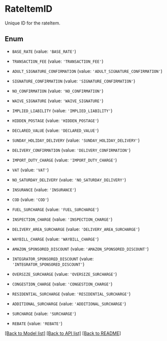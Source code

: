 # RateItemID

Unique ID for the rateItem.

## Enum

* `BASE_RATE` (value: `'BASE_RATE'`)

* `TRANSACTION_FEE` (value: `'TRANSACTION_FEE'`)

* `ADULT_SIGNATURE_CONFIRMATION` (value: `'ADULT_SIGNATURE_CONFIRMATION'`)

* `SIGNATURE_CONFIRMATION` (value: `'SIGNATURE_CONFIRMATION'`)

* `NO_CONFIRMATION` (value: `'NO_CONFIRMATION'`)

* `WAIVE_SIGNATURE` (value: `'WAIVE_SIGNATURE'`)

* `IMPLIED_LIABILITY` (value: `'IMPLIED_LIABILITY'`)

* `HIDDEN_POSTAGE` (value: `'HIDDEN_POSTAGE'`)

* `DECLARED_VALUE` (value: `'DECLARED_VALUE'`)

* `SUNDAY_HOLIDAY_DELIVERY` (value: `'SUNDAY_HOLIDAY_DELIVERY'`)

* `DELIVERY_CONFIRMATION` (value: `'DELIVERY_CONFIRMATION'`)

* `IMPORT_DUTY_CHARGE` (value: `'IMPORT_DUTY_CHARGE'`)

* `VAT` (value: `'VAT'`)

* `NO_SATURDAY_DELIVERY` (value: `'NO_SATURDAY_DELIVERY'`)

* `INSURANCE` (value: `'INSURANCE'`)

* `COD` (value: `'COD'`)

* `FUEL_SURCHARGE` (value: `'FUEL_SURCHARGE'`)

* `INSPECTION_CHARGE` (value: `'INSPECTION_CHARGE'`)

* `DELIVERY_AREA_SURCHARGE` (value: `'DELIVERY_AREA_SURCHARGE'`)

* `WAYBILL_CHARGE` (value: `'WAYBILL_CHARGE'`)

* `AMAZON_SPONSORED_DISCOUNT` (value: `'AMAZON_SPONSORED_DISCOUNT'`)

* `INTEGRATOR_SPONSORED_DISCOUNT` (value: `'INTEGRATOR_SPONSORED_DISCOUNT'`)

* `OVERSIZE_SURCHARGE` (value: `'OVERSIZE_SURCHARGE'`)

* `CONGESTION_CHARGE` (value: `'CONGESTION_CHARGE'`)

* `RESIDENTIAL_SURCHARGE` (value: `'RESIDENTIAL_SURCHARGE'`)

* `ADDITIONAL_SURCHARGE` (value: `'ADDITIONAL_SURCHARGE'`)

* `SURCHARGE` (value: `'SURCHARGE'`)

* `REBATE` (value: `'REBATE'`)

[[Back to Model list]](../README.md#documentation-for-models) [[Back to API list]](../README.md#documentation-for-api-endpoints) [[Back to README]](../README.md)


